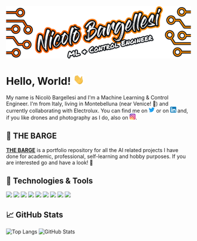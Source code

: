 ![Header](https://raw.githubusercontent.com/iambarge/iambarge/master/src/GitHub_README.png)


# Hello, World! <img src="https://raw.githubusercontent.com/iambarge/iambarge/master/src/wave.gif" width="30px">

My name is Nicolò Bargellesi and I'm a Machine Learning & Control Engineer. I'm from Italy, living in Montebelluna (near Venice! :rowboat:) and currently collaborating with Electrolux. You can find me on [<img src="src/twitter_icon.png" width="16" height="16">][1] or on [<img src="src/linkedin_icon.png" width="16" height="16">][2] and, if you like drones and photography as I do, also on [<img src="src/instagram_icon.png" width="16" height="16">][3].

<!-- Links to your social media accounts -->

[1]: https://twitter.com/iambarge_
[2]: https://www.linkedin.com/in/nicolo-bargellesi/
[3]: https://www.instagram.com/iambarge/

## :ship: THE BARGE
[**THE BARGE**](https://github.com/iambarge/the-barge-ai) is a portfolio repository for all the AI related projects I have done for academic, professional, self-learning and hobby purposes. If you are interested go and have a look! 👀

## 🔧 Technologies & Tools
![](https://img.shields.io/badge/OS-Mac-informational?style=flat&logo=apple&logoColor=white&color=orange)
![](https://img.shields.io/badge/OS-Windows-informational?style=flat&logo=Windows&logoColor=white&color=orange)
![](https://img.shields.io/badge/Code-Python-informational?style=flat&logo=python&logoColor=white&color=orange)
![](https://img.shields.io/badge/Code-MATLAB-informational?style=flat&logo=Matrix&logoColor=white&color=orange)
![](https://img.shields.io/badge/Code-C++-informational?style=flat&logo=c&logoColor=white&color=orange)
![](https://img.shields.io/badge/Tools-PyTorch-informational?style=flat&logo=pytorch&logoColor=white&color=orange)
![](https://img.shields.io/badge/Tools-TensorFlow-informational?style=flat&logo=tensorflow&logoColor=white&color=orange)
![](https://img.shields.io/badge/Tools-Keras-informational?style=flat&logo=keras&logoColor=white&color=orange)
![](https://img.shields.io/badge/Tools-OpenCV-informational?style=flat&logo=opencv&logoColor=white&color=orange)

## 📈 GitHub Stats
![Top Langs](https://github-readme-stats.vercel.app/api/top-langs/?username=iambarge&langs_count=3&hide_border=true&title_color=F27E3F&text_color=ffffff&bg_color=0D1117)
![GitHub Stats](https://github-readme-stats.vercel.app/api?username=iambarge&show_icons=true&title_color=F27E3F&text_color=ffffff&icon_color=F27E3F&bg_color=0D1117&hide_border=true&include_all_commits=true&count_private=true&custom_title=Interactions&line_height=26)

